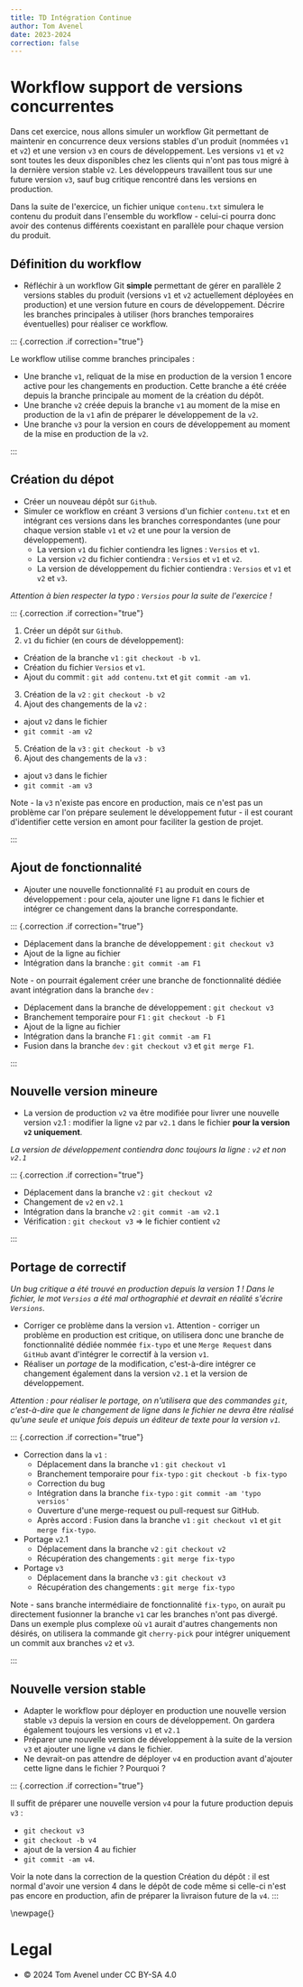 ```yaml
---
title: TD Intégration Continue
author: Tom Avenel
date: 2023-2024
correction: false
---
```


# Workflow support de versions concurrentes

Dans cet exercice, nous allons simuler un workflow Git permettant de maintenir en concurrence deux versions stables d'un produit (nommées `v1` et `v2`) et une version `v3` en cours de développement. Les versions `v1` et `v2` sont toutes les deux disponibles chez les clients qui n'ont pas tous migré à la dernière version stable `v2`. Les développeurs travaillent tous sur une future version `v3`, sauf bug critique rencontré dans les versions en production.

Dans la suite de l'exercice, un fichier unique `contenu.txt` simulera le contenu du produit dans l'ensemble du workflow - celui-ci pourra donc avoir des contenus différents coexistant en parallèle pour chaque version du produit.

## Définition du workflow

- Réfléchir à un workflow Git **simple** permettant de gérer en parallèle 2 versions stables du produit (versions `v1` et `v2` actuellement déployées en production) et une version future en cours de développement. Décrire les branches principales à utiliser (hors branches temporaires éventuelles) pour réaliser ce workflow.

::: {.correction .if correction="true"}

Le workflow utilise comme branches principales :

- Une branche `v1`, reliquat de la mise en production de la version 1 encore active pour les changements en production. Cette branche a été créée depuis la branche principale au moment de la création du dépôt.
- Une branche `v2` créée depuis la branche `v1` au moment de la mise en production de la `v1` afin de préparer le développement de la `v2`.
- Une branche `v3` pour la version en cours de développement au moment de la mise en production de la `v2`.

:::

## Création du dépot

- Créer un nouveau dépôt sur `Github`.
- Simuler ce workflow en créant 3 versions d'un fichier `contenu.txt` et en intégrant ces versions dans les branches correspondantes (une pour chaque version stable `v1` et `v2` et une pour la version de développement).
  + La version `v1` du fichier contiendra les lignes : `Versios` et `v1`.
  + La version `v2` du fichier contiendra : `Versios` et `v1` et `v2`.
  + La version de développement du fichier contiendra : `Versios` et `v1` et `v2` et `v3`.

_Attention à bien respecter la typo : `Versios` pour la suite de l'exercice !_

::: {.correction .if correction="true"}

1. Créer un dépôt sur `Github`.
2. `v1` du fichier (en cours de développement):
  - Création de la branche `v1` : `git checkout -b v1`.
  - Création du fichier `Versios` et `v1`.
  - Ajout du commit : `git add contenu.txt` et `git commit -am v1`.
3. Création de la `v2` : `git checkout -b v2`
4. Ajout des changements de la `v2` :
  - ajout `v2` dans le fichier
  - `git commit -am v2`
5. Création de la `v3` : `git checkout -b v3`
6. Ajout des changements de la `v3` : 
  - ajout `v3` dans le fichier
  - `git commit -am v3`

Note - la `v3` n'existe pas encore en production, mais ce n'est pas un problème car l'on prépare seulement le développement futur - il est courant d'identifier cette version en amont pour faciliter la gestion de projet.

:::

## Ajout de fonctionnalité

- Ajouter une nouvelle fonctionnalité `F1` au produit en cours de développement : pour cela, ajouter une ligne `F1` dans le fichier et intégrer ce changement dans la branche correspondante.

::: {.correction .if correction="true"}

- Déplacement dans la branche de développement : `git checkout v3`
- Ajout de la ligne au fichier
- Intégration dans la branche : `git commit -am F1`

Note - on pourrait également créer une branche de fonctionnalité dédiée avant intégration dans la branche `dev` :

- Déplacement dans la branche de développement : `git checkout v3`
- Branchement temporaire pour `F1` : `git checkout -b F1`
- Ajout de la ligne au fichier
- Intégration dans la branche `F1` : `git commit -am F1`
- Fusion dans la branche `dev` : `git checkout v3` et `git merge F1`.

:::

## Nouvelle version mineure

- La version de production `v2` va être modifiée pour livrer une nouvelle version `v2`.1 : modifier la ligne `v2` par `v2.1` dans le fichier **pour la version `v2` uniquement**.

_La version de développement contiendra donc toujours la ligne : `v2` et non `v2.1`_

::: {.correction .if correction="true"}

- Déplacement dans la branche `v2` : `git checkout v2`
- Changement de `v2` en `v2.1`
- Intégration dans la branche `v2` : `git commit -am v2.1`
- Vérification : `git checkout v3` => le fichier contient `v2`

:::

## Portage de correctif

_Un bug critique a été trouvé en production depuis la version 1 ! Dans le fichier, le mot `Versios` a été mal orthographié et devrait en réalité s'écrire `Versions`._

- Corriger ce problème dans la version `v1`. Attention - corriger un problème en production est critique, on utilisera donc une branche de fonctionnalité dédiée nommée `fix-typo` et une `Merge Request` dans `GitHub` avant d'intégrer le correctif à la version `v1`.
- Réaliser un _portage_ de la modification, c'est-à-dire intégrer ce changement également dans la version `v2.1` et la version de développement.

_Attention : pour réaliser le portage, on n'utilisera que des commandes `git`, c'est-à-dire que le changement de ligne dans le fichier ne devra être réalisé qu'une seule et unique fois depuis un éditeur de texte pour la version `v1`._

::: {.correction .if correction="true"}

- Correction dans la `v1` :
  - Déplacement dans la branche `v1` : `git checkout v1`
  - Branchement temporaire pour `fix-typo` : `git checkout -b fix-typo`
  - Correction du bug
  - Intégration dans la branche `fix-typo` : `git commit -am 'typo versios'`
  - Ouverture d'une merge-request ou pull-request sur GitHub.
  - Après accord : Fusion dans la branche `v1` : `git checkout v1` et `git merge fix-typo`.
- Portage `v2`.1
  - Déplacement dans la branche `v2` : `git checkout v2`
  - Récupération des changements : `git merge fix-typo`
- Portage `v3`
  - Déplacement dans la branche `v3` : `git checkout v3`
  - Récupération des changements : `git merge fix-typo`

Note - sans branche intermédiaire de fonctionnalité `fix-typo`, on aurait pu directement fusionner la branche `v1` car les branches n'ont pas divergé. Dans un exemple plus complexe où `v1` aurait d'autres changements non désirés, on utilisera la commande git `cherry-pick` pour intégrer uniquement un commit aux branches `v2` et `v3`.

:::

## Nouvelle version stable

- Adapter le workflow pour déployer en production une nouvelle version stable `v3` depuis la version en cours de développement. On gardera également toujours les versions `v1` et `v2.1`
- Préparer une nouvelle version de développement à la suite de la version `v3` et ajouter une ligne `v4` dans le fichier.
- Ne devrait-on pas attendre de déployer `v4` en production avant d'ajouter cette ligne dans le fichier ? Pourquoi ?

::: {.correction .if correction="true"}

Il suffit de préparer une nouvelle version `v4` pour la future production depuis `v3` :

- `git checkout v3`
- `git checkout -b v4`
- ajout de la version 4 au fichier
- `git commit -am v4`.

Voir la note dans la correction de la question Création du dépôt : il est normal d'avoir une version 4 dans le dépôt de code même si celle-ci n'est pas encore en production, afin de préparer la livraison future de la `v4`.
:::

\newpage{}

# Legal

- © 2024 Tom Avenel under CC  BY-SA 4.0

